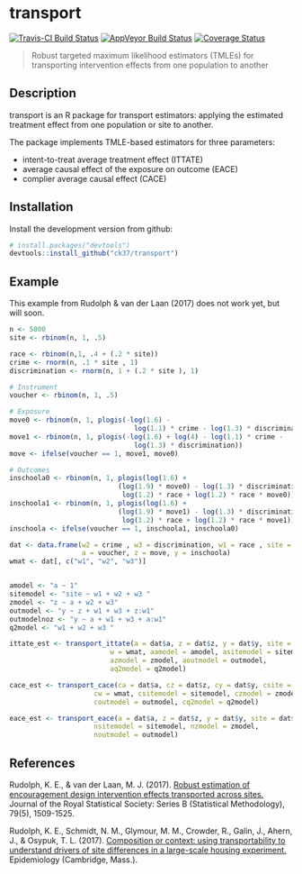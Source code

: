 
# transport

[![Travis-CI Build
Status](https://travis-ci.org/ck37/transport.svg?branch=master)](https://travis-ci.org/ck37/transport)
[![AppVeyor Build
Status](https://ci.appveyor.com/api/projects/status/github/ck37/transport?branch=master&svg=true)](https://ci.appveyor.com/project/ck37/transport)
[![Coverage
Status](https://img.shields.io/codecov/c/github/ck37/transport/master.svg)](https://codecov.io/github/ck37/transport?branch=master)

> Robust targeted maximum likelihood estimators (TMLEs) for transporting
> intervention effects from one population to another

## Description

transport is an R package for transport estimators: applying the
estimated treatment effect from one population or site to another.

The package implements TMLE-based estimators for three parameters:

  - intent-to-treat average treatment effect (ITTATE)
  - average causal effect of the exposure on outcome (EACE)
  - complier average causal effect (CACE)

## Installation

Install the development version from github:

``` r
# install.packages("devtools")
devtools::install_github("ck37/transport")
```

## Example

This example from Rudolph & van der Laan (2017) does not work yet, but
will soon.

``` r
n <- 5000
site <- rbinom(n, 1, .5)

race <- rbinom(n,1, .4 + (.2 * site))
crime <- rnorm(n, .1 * site , 1)
discrimination <- rnorm(n, 1 + (.2 * site ), 1)

# Instrument
voucher <- rbinom(n, 1, .5)

# Exposure
move0 <- rbinom(n, 1, plogis(-log(1.6) -
                               log(1.1) * crime - log(1.3) * discrimination))
move1 <- rbinom(n, 1, plogis(-log(1.6) + log(4) - log(1.1) * crime -
                               log(1.3) * discrimination))
move <- ifelse(voucher == 1, move1, move0)

# Outcomes
inschoola0 <- rbinom(n, 1, plogis(log(1.6) +
                           (log(1.9) * move0) - log(1.3) * discrimination -
                            log(1.2) * race + log(1.2) * race * move0))
inschoola1 <- rbinom(n, 1, plogis(log(1.6) +
                           (log(1.9) * move1) - log(1.3) * discrimination -
                            log(1.2) * race + log(1.2) * race * move1))
inschoola <- ifelse(voucher == 1, inschoola1, inschoola0)

dat <- data.frame(w2 = crime , w3 = discrimination, w1 = race , site = site ,
                  a = voucher, z = move, y = inschoola)
wmat <- dat[, c("w1", "w2", "w3")]


amodel <- "a ~ 1"
sitemodel <- "site ~ w1 + w2 + w3 "
zmodel <- "z ~ a + w2 + w3"
outmodel <- "y ~ z + w1 + w3 + z:w1"
outmodelnoz <- "y ~ a + w1 + w3 + a:w1"
q2model <- "w1 + w2 + w3 "

ittate_est <- transport_ittate(a = dat$a, z = dat$z, y = dat$y, site = dat$site,
                         w = wmat, aamodel = amodel, asitemodel = sitemodel,
                         azmodel = zmodel, aoutmodel = outmodel,
                         aq2model = q2model)

cace_est <- transport_cace(ca = dat$a, cz = dat$z, cy = dat$y, csite = dat$site,
                     cw = wmat, csitemodel = sitemodel, czmodel = zmodel,
                     coutmodel = outmodel, cq2model = q2model)

eace_est <- transport_eace(a = dat$a, z = dat$z, y = dat$y, site = dat$site, w = wmat,
                     nsitemodel = sitemodel, nzmodel = zmodel,
                     noutmodel = outmodel)
```

## References

Rudolph, K. E., & van der Laan, M. J. (2017). [Robust estimation of
encouragement design intervention effects transported across
sites.](http://onlinelibrary.wiley.com/doi/10.1111/rssb.12213/full)
Journal of the Royal Statistical Society: Series B (Statistical
Methodology), 79(5), 1509-1525.

Rudolph, K. E., Schmidt, N. M., Glymour, M. M., Crowder, R., Galin, J.,
Ahern, J., & Osypuk, T. L. (2017). [Composition or context: using
transportability to understand drivers of site differences in a
large-scale housing
experiment.](http://europepmc.org/abstract/med/29076878) Epidemiology
(Cambridge, Mass.).
